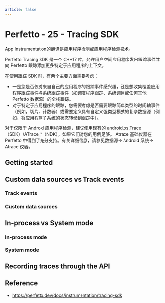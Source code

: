 ```yaml
---
article: false
---
```


# Perfetto - 25 - Tracing SDK

App Instrumentation的翻译是应用程序检测或应用程序检测技术。

Perfetto Tracing SDK 是一个 C++17 库，允许用户空间应用程序发出跟踪事件并向 Perfetto 跟踪添加更多特定于应用程序的上下文。

在使用跟踪 SDK 时，有两个主要方面需要考虑：

- 一是您是否仅对来自自己的应用程序的跟踪事件感兴趣，还是想收集覆盖应用程序跟踪事件与系统跟踪事件（如调度程序跟踪、系统调用或任何其他 Perfetto 数据源）的全栈跟踪。
- 对于特定于应用程序的跟踪，您需要考虑是否需要跟踪简单类型的时间轴事件（例如，切片、计数器）或需要定义具有自定义强类型模式的复杂数据源（例如，将应用程序子系统的状态转储到跟踪中）。

对于仅限于 Android 应用程序检测，建议使用现有的 android.os.Trace（SDK）/ATrace_*（NDK），如果它们对您的用例足够。 Atrace 基础仪器在 Perfetto 中得到了充分支持。有关详细信息，请参见数据源-> Android 系统-> Atrace 仪器。

## Getting started
## Custom data sources vs Track events
### Track events
### Custom data sources
## In-process vs System mode
### In-process mode
### System mode
## Recording traces through the API

## Reference

- https://perfetto.dev/docs/instrumentation/tracing-sdk